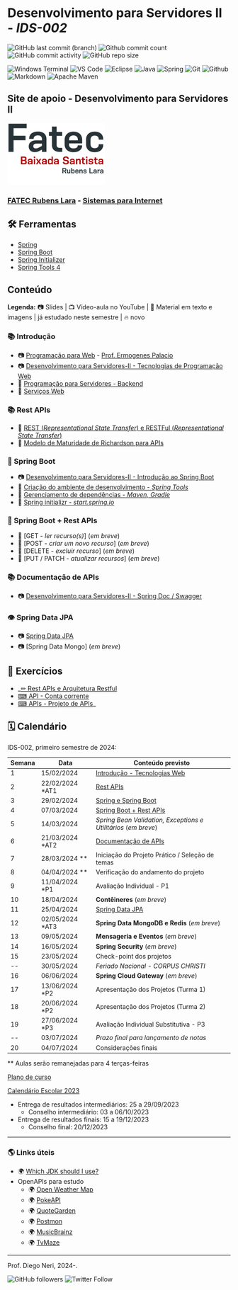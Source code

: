 # Desenvolvimento para Servidores II - _IDS-002_

![GitHub last commit (branch)](https://img.shields.io/github/last-commit/diegoneri/aulas-ds-spring-boot/main?label=%C3%BAltima%20atualiza%C3%A7%C3%A3o)
![Github commit count](https://badgen.net/github/commits/diegoneri/aulas-ds-spring-boot)
![GitHub commit activity](https://img.shields.io/github/commit-activity/m/diegoneri/aulas-ds-spring-boot?label=commits)
![GitHub repo size](https://img.shields.io/github/repo-size/diegoneri/aulas-ds-spring-boot?label=tamanho)

![Windows Terminal](https://img.shields.io/badge/windows%20terminal-4D4D4D?style=for-the-badge&logo=windows%20terminal&logoColor=white)
![VS Code](https://img.shields.io/badge/Visual_Studio_Code-0078D4?style=for-the-badge&logo=visual%20studio%20code&logoColor=white)
![Eclipse](https://img.shields.io/badge/Eclipse-FE7A16.svg?style=for-the-badge&logo=Eclipse&logoColor=white)
![Java](https://img.shields.io/badge/java-%23ED8B00.svg?style=for-the-badge&logo=openjdk&logoColor=white)
![Spring](https://img.shields.io/badge/spring-%236DB33F.svg?style=for-the-badge&logo=spring&logoColor=white)
![Git](https://img.shields.io/badge/GIT-E44C30?style=for-the-badge&logo=git&logoColor=white)
![Github](https://img.shields.io/badge/GitHub-100000?style=for-the-badge&logo=github&logoColor=white)
![Markdown](https://img.shields.io/badge/Markdown-000000?style=for-the-badge&logo=markdown&logoColor=white)
![Apache Maven](https://img.shields.io/badge/Apache%20Maven-C71A36?style=for-the-badge&logo=Apache%20Maven&logoColor=white)

## Site de apoio - Desenvolvimento para Servidores II

![Logo em cores da FATEC RL](content/logo/fatec_rl-cor.png)

### [FATEC Rubens Lara](https://fatecrl.edu.br/) - [Sistemas para Internet](https://fatecrl.edu.br/cursos/sistemas-para-internet/)

## 🛠 Ferramentas

- [Spring](<https://spring.io/>)
- [Spring Boot](<https://spring.io/quickstart>)
- [Spring Initializer](<http://start.spring.io/>)
- [Spring Tools 4](<https://spring.io/tools>)

## Conteúdo

**Legenda:** 📷 Slides \| 📺 Vídeo-aula no YouTube \| 📖 Material em texto e imagens \|  já estudado neste semestre \| 🔥 novo

### 📚 Introdução

- 📷 [Programação para Web](https://docs.google.com/presentation/d/1W1dcLeHVS2Ln7MG7S5A7SaTsHD0iQBA5OxIyJTGeKLc/edit "Slides - Aulas Programação Web") - [Prof. Ermogenes Palacio](<https://github.com/ermogenes> "Github do Professor Ermogenes Palacio")
- 📷 [Desenvolvimento para Servidores-II - Tecnologias de Programação Web](https://docs.google.com/presentation/d/1npVNbaS8hyEi5x5X5aXqxX37rppnTjkYakQRUSlRHik)
- 📖 [Programação para Servidores - Backend](content/01.1-backend.md)
- 📖 [Serviços Web](content/01.2-web-services.md)

### 📚 Rest APIs

- 📖 [REST (_Representational State Transfer_) e RESTFul (_Representational State Transfer_)](content/02.1-rest.md)
- 📖 [Modelo de Maturidade de Richardson para APIs](content/02.2-maturity-level.md)

### 🔢 Spring Boot

- 📷 [Desenvolvimento para Servidores-II - Introdução ao Spring Boot](https://docs.google.com/presentation/d/1ax0Mub_4ypT3qm4OQ_pRcVYrW9GDcsHnF4Svv4Gb36o)
- 📖 [Criação do ambiente de desenvolvimento - _Spring Tools_](content/03.2-ambiente.md)
- 📖 [Gerenciamento de dependências - _Maven, Gradle_](content/03.3-dependencias.md)
- 📖 [Spring initializr - _start.spring.io_](content/03.4-initializr.md)

### 🔢 Spring Boot + Rest APIs

- 📖 [GET - _ler recurso(s)_]  (_em breve_)
- 📖 [POST - _criar um novo recurso_]  (_em breve_)
- 📖 [DELETE - _excluir recurso_]  (_em breve_)
- 📖 [PUT / PATCH - _atualizar recursos_]  (_em breve_)

### 📚 Documentação de APIs

- 📷 [Desenvolvimento para Servidores-II - Spring Doc / Swagger](https://docs.google.com/presentation/d/1hu7_zQc3Y172kUDhBT5IZ3Fr6Z0m1lyE-gXIn8wq5Ds/edit?usp=sharing)

### 👁 Spring Data JPA

- 📷 [Spring Data JPA](https://docs.google.com/presentation/d/1C_V9mEnG3ssFfdYVHBYQAC3zOa_mXBoe_u83vXhV7_s/edit?usp=sharing)
- 📷 [Spring Data Mongo] (_em breve_)

## 🥋 Exercícios

- _[✏ Rest APIs e Arquitetura Restful](content/exercises/02.2-analise-maturidade.md)
- [⌨ API - Conta corrente](content/exercises/03.1-conta-corrente.md)
- [⌨ APIs - Projeto de APIs](content/exercises/03.2-proposals.md)_

## 🗓 Calendário

IDS-002, primeiro semestre de 2024:

Semana | Data                | Conteúdo previsto                                                     
-------| ------------------- | --------------------------------------------------------------------- 
1      | 15/02/2024          | [Introdução - Tecnologias Web](#-introdu%C3%A7%C3%A3o---tecnologias-web)
2      | 22/02/2024  *AT1    | [Rest APIs](#-rest-apis)                                 
3      | 29/02/2024          | [Spring e Spring Boot](#-spring-boot)                                
4      | 07/03/2024          | [Spring Boot + Rest APIs](#-spring-boot--rest-apis)                          
5      | 14/03/2024          | *Spring Bean Validation, Exceptions e Utilitários* (_em breve_)                                
6      | 21/03/2024  *AT2    | [Documentação de APIs](#-swagger-e-documentação-de-apis)                          
7      | 28/03/2024  **      | Iniciação do Projeto Prático / Seleção de temas       
8      | 04/04/2024  **      | Verificação do andamento do projeto          
9      | 11/04/2024  *P1     | Avaliação Individual - P1                            
10     | 18/04/2024          | **Contêineres** (_em breve_)  
11     | 25/04/2024          | [Spring Data JPA](#-spring-data-jpa)
12     | 02/05/2024  *AT3    | **Spring Data MongoDB e Redis** (_em breve_)                               
13     | 09/05/2024          | **Mensageria e Eventos** (_em breve_)                          
14     | 16/05/2024          | **Spring Security** (_em breve_)           
15     | 23/05/2024          | Check-point dos projetos                                          
--     | 30/05/2024          | _Feriado Nacional - CORPUS CHRISTI_              
16     | 06/06/2024          | **Spring Cloud Gateway** (_em breve_)                                                     
17     | 13/06/2024  *P2     | Apresentação dos Projetos (Turma 1)                          
18     | 20/06/2024  *P2     | Apresentação dos Projetos (Turma 2)                                                      
19     | 27/06/2024  *P3     | Avaliação Individual Substitutiva - P3
--     | 03/07/2024          | _Prazo final para lançamento de notas_         
20     | 04/07/2024          | Considerações finais                                                                             
 
** Aulas serão remanejadas para 4 terças-feiras

[Plano de curso](http://eteab.com.br/cms/wp-content/uploads/2020/02/Inform%C3%A1tica-353_CS-1.pdf)

[Calendário Escolar 2023](https://eteab.com.br/cms/wp-content/uploads/2023/01/CALENDARIO-GERAL-2023.pdf)

- Entrega de resultados intermediários: 25 a 29/09/2023
  - Conselho intermediário: 03 a 06/10/2023
- Entrega de resultados finais: 15 a 19/12/2023
  - Conselho final: 20/12/2023

---


### 🌎 Links úteis

- 🌍 [Which JDK should I use?](https://whichjdk.com/)
- OpenAPIs para estudo
  - 🌍 [Open Weather Map](https://openweathermap.org/api/one-call-3)
  - 🌍 [PokeAPI](https://pokeapi.co/)
  - 🌍 [QuoteGarden](https://pprathameshmore.github.io/QuoteGarden/)
  - 🌍 [Postmon](https://postmon.com.br/)
  - 🌍 [MusicBrainz](https://musicbrainz.org/doc/MusicBrainz_API)
  - 🌍 [TvMaze](https://www.tvmaze.com/api)

----
Prof. Diego Neri, 2024-.

![GitHub followers](https://img.shields.io/github/followers/diegoneri?label=seguidores&style=social)
![Twitter Follow](https://img.shields.io/twitter/follow/diegoneri?style=social)
